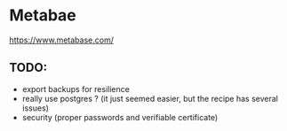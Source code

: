 # Metabae

https://www.metabase.com/

## TODO:
 * export backups for resilience
 * really use postgres ? (it just seemed easier, but the recipe has several issues)
 * security (proper passwords and verifiable certificate)